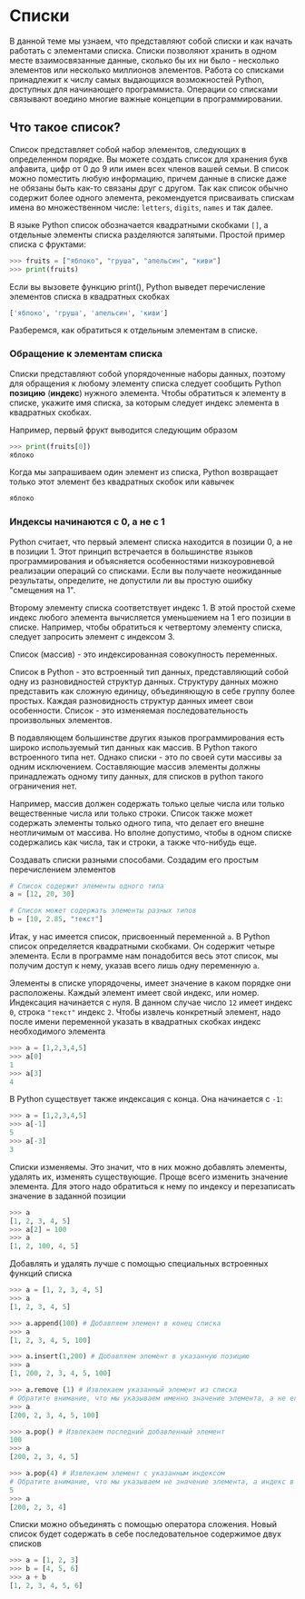 # Списки

В данной теме мы узнаем, что представляют собой списки и как начать работать с элементами списка. Списки позволяют хранить в одном месте взаимосвязанные данные, сколько бы их ни было - несколько элементов или несколько миллионов элементов. Работа со списками принадлежит к числу самых выдающихся возможностей Python, доступных для начинающего программиста. Операции со списками связывают воедино многие важные концепции в программировании.

## Что такое список?

Список представляет собой набор элементов, следующих в определенном порядке. Вы можете создать список для хранения букв алфавита, цифр от 0 до 9 или имен всех членов вашей семьи. В список можно поместить любую информацию, причем данные в списке даже не обязаны быть как-то связаны друг с другом. Так как список обычно содержит более одного элемента, рекомендуется присваивать спискам имена во множественном числе: `letters`, `digits`, `names` и так далее.

В языке Python список обозначается квадратными скобками `[]`, а отдельные элементы списка разделяются запятыми. Простой пример списка с фруктами:

```python
>>> fruits = ["яблоко", "груша", "апельсин", "киви"]
>>> print(fruits)
```

Если вы вызовете функцию print\(\), Python выведет перечисление элементов списка в квадратных скобках

```python
['яблоко', 'груша', 'апельсин', 'киви']
```

Разберемся, как обратиться к отдельным элементам в списке.

### Обращение к элементам списка

Списки представляют собой упорядоченные наборы данных, поэтому для обращения к любому элементу списка следует сообщить Python **позицию** \(**индекс**\) нужного элемента. Чтобы обратиться к элементу в списке, укажите имя списка, за которым следует индекс элемента в квадратных скобках.

Например, первый фрукт выводится следующим образом

```python
>>> print(fruits[0])
яблоко
```

Когда мы запрашиваем один элемент из списка, Python возвращает только этот элемент без квадратных скобок или кавычек

```python
яблоко
```

### Индексы начинаются с 0, а не с 1

Python считает, что первый элемент списка находится в позиции 0, а не в позиции 1. Этот принцип встречается в большинстве языков программирования и объясняется особенностями низкоуровневой реализации операций со списками. Если вы получаете неожиданные результаты, определите, не допустили ли вы простую ошибку "смещения на 1".

Второму элементу списка соответствует индекс 1. В этой простой схеме индекс любого элемента вычисляется уменьшением на 1 его позиции в списке. Например, чтобы обратиться к четвертому элементу списка, следует запросить элемент с индексом 3.

Список \(массив\) - это индексированная совокупность переменных.

Список в Python - это встроенный тип данных, представляющий собой одну из разновидностей структур данных. Структуру данных можно представить как сложную единицу, объединяющую в себе группу более простых. Каждая разновидность структур данных имеет свои особенности. Список - это изменяемая последовательность произвольных элементов.

В подавляющем большинстве других языков программирования есть широко используемый тип данных как массив. В Python такого встроенного типа нет. Однако списки - это по своей сути массивы за одним исключением. Составляющие массив элементы должны принадлежать одному типу данных, для списков в python такого ограничения нет.

Например, массив должен содержать только целые числа или только вещественные числа или только строки. Список также может содержать элементы только одного типа, что делает его внешне неотличимым от массива. Но вполне допустимо, чтобы в одном списке содержались как числа, так и строки, а также что-нибудь еще.

Создавать списки разными способами. Создадим его простым перечислением элементов

```python
# Список содержит элементы одного типа
a = [12, 20, 30]

# Список может содержать элементы разных типов
b = [10, 2.85, "текст"]
```

Итак, у нас имеется список, присвоенный переменной `a`. В Python список определяется квадратными скобками. Он содержит четыре элемента. Если в программе нам понадобится весь этот список, мы получим доступ к нему, указав всего лишь одну переменную `a`.

Элементы в списке упорядочены, имеет значение в каком порядке они расположены. Каждый элемент имеет свой индекс, или номер. Индексация начинается с нуля. В данном случае число `12` имеет индекс `0`, строка `"текст"` индекс `2`. Чтобы извлечь конкретный элемент, надо после имени переменной указать в квадратных скобках индекс необходимого элемента

```python
>>> a = [1,2,3,4,5]
>>> a[0]
1
>>> a[3]
4
```

В Python существует также индексация с конца. Она начинается с `-1`:

```python
>>> a = [1,2,3,4,5]
>>> a[-1]
5
>>> a[-3]
3
```

Списки изменяемы. Это значит, что в них можно добавлять элементы, удалять их, изменять существующие. Проще всего изменить значение элемента. Для этого надо обратиться к нему по индексу и перезаписать значение в заданной позиции

```python
>>> a
[1, 2, 3, 4, 5]
>>> a[2] = 100
>>> a
[1, 2, 100, 4, 5]
```

Добавлять и удалять лучше с помощью специальных встроенных функций списка

```python
>>> a = [1, 2, 3, 4, 5]
>>> a
[1, 2, 3, 4, 5]

>>> a.append(100) # Добавляем элемент в конец списка
>>> a
[1, 2, 3, 4, 5, 100]

>>> a.insert(1,200) # Добавляем элемент в указанную позицию
>>> a
[1, 200, 2, 3, 4, 5, 100]

>>> a.remove (1) # Извлекаем указанный элемент из списка
# Обратите внимание, что мы указываем именно значение элемента, а не его индекс
>>> a
[200, 2, 3, 4, 5, 100]

>>> a.pop() # Извлекаем последний добавленный элемент
100
>>> a
[200, 2, 3, 4, 5]

>>> a.pop(4) # Извлекаем элемент с указанным индексом
# Обратите внимание, что мы указываем не значение элемента, а индекс в списке
5
>>> a
[200, 2, 3, 4]
```

Списки можно объединять с помощью оператора сложения. Новый список будет содержать в себе последовательное содержимое двух списков

```python
>>> a = [1, 2, 3]
>>> b = [4, 5, 6]
>>> a + b
[1, 2, 3, 4, 5, 6]
```

